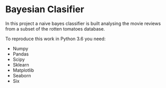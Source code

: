 # Bayesian Clasifier

In this project a naive bayes classifier is built analysing the movie reviews from a subset of the rotten tomatoes database.

To reproduce this work in Python 3.6 you need:
- Numpy
- Pandas
- Scipy
- Sklearn
- Matplotlib
- Seaborn
- Six
